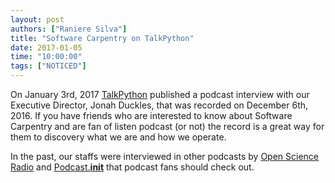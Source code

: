 ```yaml
---
layout: post  
authors: ["Raniere Silva"]
title: "Software Carpentry on TalkPython"
date: 2017-01-05
time: "10:00:00"
tags: ["NOTICED"]
---
```


On January 3rd, 2017 [TalkPython](https://talkpython.fm/)
published a podcast interview with our Executive Director,
Jonah Duckles, that was recorded on December 6th, 2016.
If you have friends who are interested to know about Software Carpentry
and are fan of listen podcast (or not) the record is a great way for them
to discovery what we are and how we operate.

In the past,
our staffs were interviewed in other podcasts
by [Open Science Radio](https://software-carpentry.org/blog/2016/02/open-science-radio-podcast.html)
and [Podcast.__init__](https://software-carpentry.org/blog/2015/12/podcast.html)
that podcast fans should check out.
